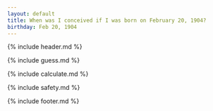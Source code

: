 ```yaml
---
layout: default
title: When was I conceived if I was born on February 20, 1904?
birthday: Feb 20, 1904
---
```


{% include header.md %}

{% include guess.md %}

{% include calculate.md %}

{% include safety.md %}

{% include footer.md %}



